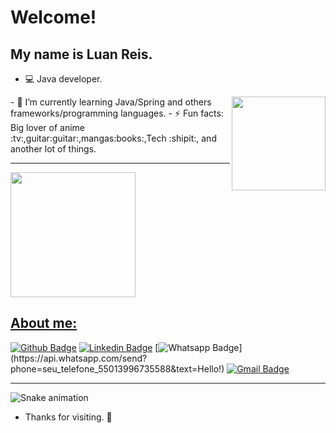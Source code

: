 # Welcome!              
## My name is Luan Reis.
- :computer: Java developer.
 <img align="right" width="150" height="150" src="https://media4.giphy.com/media/LmNwrBhejkK9EFP504/giphy.gif?cid=ecf05e47wr0q4gaavq6rh7itier727hmwrel7d40u1ytrske&rid=giphy.gif">
- 🌱 I’m currently learning Java/Spring and others frameworks/programming languages.
- ⚡ Fun facts: Big lover of anime :tv:,guitar:guitar:,mangas:books:,Tech :shipit:, and another lot of things.

---------------------------------

<div>
<a href="https://github.com/luanreis164">
<img height="200em" src="https://github-readme-stats.vercel.app/api/top-langs/?username=luanreis164&layout=compact&langs_count=7&theme=dracula"/>
</div>


 
## About me:
[![Github Badge](https://img.shields.io/badge/-Github-000?style=flat-square&logo=Github&logoColor=white&link=https://github.com/luanreis164)](https://github.com/luanreis164)
[![Linkedin Badge](https://img.shields.io/badge/-LinkedIn-blue?style=flat-square&logo=Linkedin&logoColor=white&link=https://https://www.linkedin.com/in/luan-reis164/)](https://www.linkedin.com/in/luan-reis164/)
[![Whatsapp Badge](https://img.shields.io/badge/-Whatsapp-4CA143?style=flat-square&labelColor=4CA143&logo=whatsapp&logoColor=white&link=https://api.whatsapp.com/send?phone=seu_telefone_55013996735588&text=Hello!)](https://api.whatsapp.com/send?phone=seu_telefone_55013996735588&text=Hello!)
[![Gmail Badge](https://img.shields.io/badge/-Gmail-c14438?style=flat-square&logo=Gmail&logoColor=white&link=mailto:luanreis2202@gmail.com)](mailto:luanreis2202@gmail.com)
 
 ------------------------
 
![Snake animation](https://github.com/luanreis164/luanreis164/blob/output/github-contribution-grid-snake.svg)

- Thanks for visiting. :pushpin:

<!--
**luanreis164/luanreis164** is a ✨ _special_ ✨ repository because its `README.md` (this file) appears on your GitHub profile.

Here are some ideas to get you started:

- 🔭 I’m currently working on ...
- 🌱 I’m currently learning ...
- 👯 I’m looking to collaborate on ...
- 🤔 I’m looking for help with ...
- 💬 Ask me about ...
- 📫 How to reach me: ...
- 😄 Pronouns: ...
- ⚡ Fun fact: ...
-->
